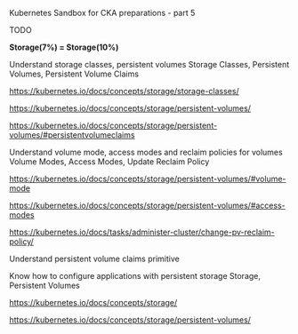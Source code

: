 Kubernetes Sandbox for CKA  preparations - part 5

TODO 

**Storage(7%) = Storage(10%)**

Understand storage classes, persistent volumes Storage Classes, Persistent Volumes, Persistent Volume Claims


https://kubernetes.io/docs/concepts/storage/storage-classes/

https://kubernetes.io/docs/concepts/storage/persistent-volumes/

https://kubernetes.io/docs/concepts/storage/persistent-volumes/#persistentvolumeclaims


Understand volume mode, access modes and reclaim policies for volumes Volume Modes, Access Modes, Update Reclaim Policy

https://kubernetes.io/docs/concepts/storage/persistent-volumes/#volume-mode

https://kubernetes.io/docs/concepts/storage/persistent-volumes/#access-modes

https://kubernetes.io/docs/tasks/administer-cluster/change-pv-reclaim-policy/

Understand persistent volume claims primitive


Know how to configure applications with persistent storage Storage, Persistent Volumes

https://kubernetes.io/docs/concepts/storage/

https://kubernetes.io/docs/concepts/storage/persistent-volumes/






